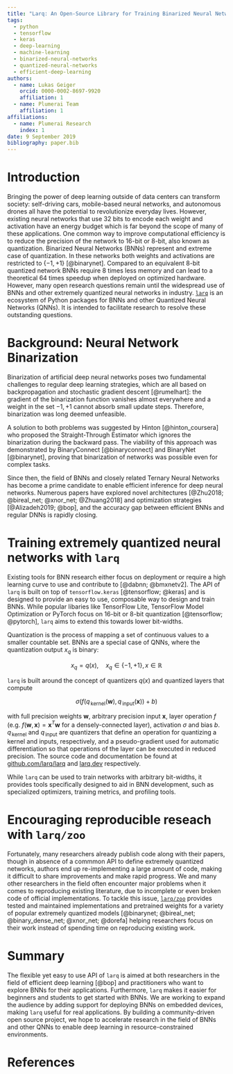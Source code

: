 ```yaml
---
title: "Larq: An Open-Source Library for Training Binarized Neural Networks"
tags:
  - python
  - tensorflow
  - keras
  - deep-learning
  - machine-learning
  - binarized-neural-networks
  - quantized-neural-networks
  - efficient-deep-learning
authors:
  - name: Lukas Geiger
    orcid: 0000-0002-8697-9920
    affiliation: 1
  - name: Plumerai Team
    affiliation: 1
affiliations:
  - name: Plumerai Research
    index: 1
date: 9 September 2019
bibliography: paper.bib
---
```


# Introduction

Bringing the power of deep learning outside of data centers can transform society: self-driving cars, mobile-based neural networks, and autonomous drones all have the potential to revolutionize everyday lives.
However, existing neural networks that use 32 bits to encode each weight and activation have an energy budget which is far beyond the scope of many of these applications. One common way to improve computational efficiency is to reduce the precision of the network to 16-bit or 8-bit, also known as quantization.
Binarized Neural Networks (BNNs) represent and extreme case of quantization. In these networks both weights and activations are restricted to $\{-1, +1\}$ [@binarynet]. Compared to an equivalent 8-bit quantized network BNNs require 8 times less memory and can lead to a theoretical 64 times speedup when deployed on optimized hardware.
However, many open research questions remain until the widespread use of BNNs and other extremely quantized neural networks in industry. [`larq`](https://larq.dev) is an ecosystem of Python packages for BNNs and other Quantized Neural Networks (QNNs). It is intended to facilitate research to resolve these outstanding questions.

# Background: Neural Network Binarization

Binarization of artificial deep neural networks poses two fundamental challenges to regular deep learning strategies, which are all based on backpropagation and stochastic gradient descent [@rumelhart]: the gradient of the binarization function vanishes almost everywhere and a weight in the set ${-1, +1}$ cannot absorb small update steps. Therefore, binarization was long deemed unfeasible.

A solution to both problems was suggested by Hinton [@hinton_coursera] who proposed the Straight-Through Estimator which ignores the binarization during the backward pass. The viability of this approach was demonstrated by BinaryConnect [@binaryconnect] and BinaryNet [@binarynet], proving that binarization of networks was possible even for complex tasks.

Since then, the field of BNNs and closely related Ternary Neural Networks has become a prime candidate to enable efficient inference for deep neural networks. Numerous papers have explored novel architectures [@Zhu2018; @bireal_net; @xnor_net; @Zhuang2018] and optimization strategies [@Alizadeh2019; @bop], and the accuracy gap between efficient BNNs and regular DNNs is rapidly closing.

# Training extremely quantized neural networks with `larq`

Existing tools for BNN research either focus on deployment or require a high learning curve to use and contribute to [@dabnn; @bmxnetv2]. The API of `larq` is built on top of `tensorflow.keras` [@tensorflow; @keras] and is designed to provide an easy to use, composable way to design and train BNNs. While popular libaries like TensorFlow Lite, TensorFlow Model Optimization or PyTorch focus on 16-bit or 8-bit quantization [@tensorflow; @pytorch], `larq` aims to extend this towards lower bit-widths.

Quantization is the process of mapping a set of continuous values to a smaller countable set. BNNs are a special case of QNNs, where the quantization output $x_q$ is binary:

$$
x_q = q(x), \quad x_q \in \{-1, +1\}, x \in \mathbb{R}
$$

`larq` is built around the concept of quantizers $q(x)$ and quantized layers that compute

$$
\sigma(f(q_{\, \mathrm{kernel}}(\boldsymbol{w}), q_{\, \mathrm{input}}(\boldsymbol{x})) + b)
$$

with full precision weights $\boldsymbol{w}$, arbitrary precision input $\boldsymbol{x}$, layer operation $f$ (e.g. $f(\boldsymbol{w}, \boldsymbol{x}) = \boldsymbol{x}^T \boldsymbol{w}$ for a densely-connected layer), activation $\sigma$ and bias $b$.
$q_{\, \mathrm{kernel}}$ and $q_{\, \mathrm{input}}$ are quantizers that define an operation for quantizing a kernel and inputs, respectively, and a pseudo-gradient used for automatic differentiation so that operations of the layer can be executed in reduced precision. The source code and documentation be found at [github.com/larq/larq](https://github.com/larq/larq) and [larq.dev](https://larq.dev) respectively.

While `larq` can be used to train networks with arbitrary bit-widths, it provides tools specifically designed to aid in BNN development, such as specialized optimizers, training metrics, and profiling tools.

# Encouraging reproducible reseach with `larq/zoo`

Fortunately, many researchers already publish code along with their papers, though in absence of a commmon API to define extremely quantized networks, authors end up re-implementing a large amount of code, making it difficult to share improvements and make rapid progress. We and many other researchers in the field often encounter major problems when it comes to reproducing existing literature, due to incomplete or even broken code of official implementations.
To tackle this issue, [`larq/zoo`](https://larq.dev/models) provides tested and maintained implementations and pretrained weights for a variety of popular extremely quantized models [@binarynet; @bireal_net; @binary_dense_net; @xnor_net; @dorefa] helping researchers focus on their work instead of spending time on reproducing existing work.

# Summary

The flexible yet easy to use API of `larq` is aimed at both researchers in the field of efficient deep learning [@bop] and practitioners who want to explore BNNs for their applications. Furthermore, `larq` makes it easier for beginners and students to get started with BNNs.
We are working to expand the audience by adding support for deploying BNNs on embedded devices, making `larq` useful for real applications. By building a community-driven open source project, we hope to accelerate research in the field of BNNs and other QNNs to enable deep learning in resource-constrained environments.

# References
